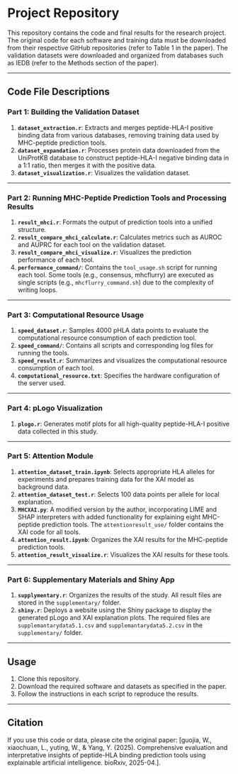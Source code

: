 # Project Repository

This repository contains the code and final results for the research project. The original code for each software and training data must be downloaded from their respective GitHub repositories (refer to Table 1 in the paper). The validation datasets were downloaded and organized from databases such as IEDB (refer to the Methods section of the paper).

---

## Code File Descriptions

### Part 1: Building the Validation Dataset
1. **`dataset_extraction.r`**: Extracts and merges peptide-HLA-I positive binding data from various databases, removing training data used by MHC-peptide prediction tools.
2. **`dataset_expandation.r`**: Processes protein data downloaded from the UniProtKB database to construct peptide-HLA-I negative binding data in a 1:1 ratio, then merges it with the positive data.
3. **`dataset_visualization.r`**: Visualizes the validation dataset.

---

### Part 2: Running MHC-Peptide Prediction Tools and Processing Results
1. **`result_mhci.r`**: Formats the output of prediction tools into a unified structure.
2. **`result_compare_mhci_calculate.r`**: Calculates metrics such as AUROC and AUPRC for each tool on the validation dataset.
3. **`result_compare_mhci_visualize.r`**: Visualizes the prediction performance of each tool.
4. **`performance_command/`**: Contains the `tool_usage.sh` script for running each tool. Some tools (e.g., consensus, mhcflurry) are executed as single scripts (e.g., `mhcflurry_command.sh`) due to the complexity of writing loops.

---

### Part 3: Computational Resource Usage
1. **`speed_dataset.r`**: Samples 4000 pHLA data points to evaluate the computational resource consumption of each prediction tool.
2. **`speed_command/`**: Contains all scripts and corresponding log files for running the tools.
3. **`speed_result.r`**: Summarizes and visualizes the computational resource consumption of each tool.
4. **`computational_resource.txt`**: Specifies the hardware configuration of the server used.

---

### Part 4: pLogo Visualization
1. **`plogo.r`**: Generates motif plots for all high-quality peptide-HLA-I positive data collected in this study.

---

### Part 5: Attention Module
1. **`attention_dataset_train.ipynb`**: Selects appropriate HLA alleles for experiments and prepares training data for the XAI model as background data.
2. **`attention_dataset_test.r`**: Selects 100 data points per allele for local explanation.
3. **`MHCXAI.py`**: A modified version by the author, incorporating LIME and SHAP interpreters with added functionality for explaining eight MHC-peptide prediction tools. The `attentionresult_use/` folder contains the XAI code for all tools.
4. **`attention_result.ipynb`**: Organizes the XAI results for the MHC-peptide prediction tools.
5. **`attention_result_visualize.r`**: Visualizes the XAI results for these tools.

---

### Part 6: Supplementary Materials and Shiny App
1. **`supplymentary.r`**: Organizes the results of the study. All result files are stored in the `supplementary/` folder.
2. **`shiny.r`**: Deploys a website using the Shiny package to display the generated pLogo and XAI explanation plots. The required files are `supplemantarydata5.1.csv` and `supplemantarydata5.2.csv` in the `supplementary/` folder.

---

## Usage
1. Clone this repository.
2. Download the required software and datasets as specified in the paper.
3. Follow the instructions in each script to reproduce the results.

---

## Citation
If you use this code or data, please cite the original paper: [guojia, W., xiaochuan, L., yuting, W., & Yang, Y. (2025). Comprehensive evaluation and interpretative insights of peptide-HLA binding prediction tools using explainable artificial intelligence. bioRxiv, 2025-04.].

